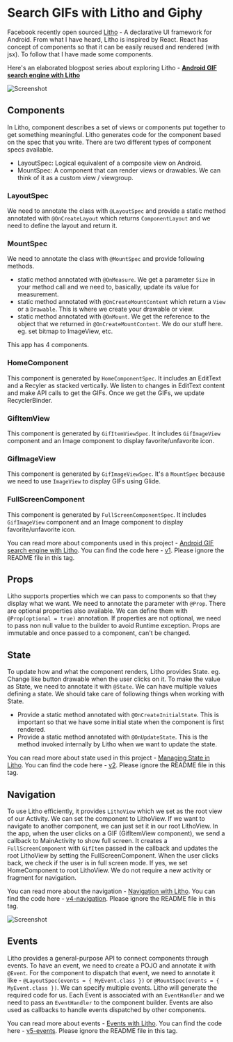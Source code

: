 # Search GIFs with Litho and Giphy

Facebook recently open sourced [Litho](http://fblitho.com/) - A declarative UI framework for Android. From what I have
heard, Litho is inspired by React. React has concept of components so that it can be easily reused and
rendered (with jsx). To follow that I have made some components.

Here's an elaborated blogpost series about exploring Litho - **[Android GIF search engine with Litho](http://www.jayrambhia.com/blog/android-litho-gifs)**

![Screenshot](https://raw.githubusercontent.com/jayrambhia/LithoGifSearch/master/art/demo1.jpg)

## Components

In Litho, component describes a set of views or components put together to get something meaningful. Litho generates code for the component based on the spec that you write.
There are two different types of component specs available.

 - LayoutSpec: Logical equivalent of a composite view on Android.
 - MountSpec: A component that can render views or drawables. We can think of it as a custom view / viewgroup.

### LayoutSpec
We need to annotate the class with `@LayoutSpec` and provide a static method annotated with `@OnCreateLayout` which returns `ComponentLayout` and we need to
define the layout and return it.

### MountSpec
We need to annotate the class with `@MountSpec` and provide following methods.

 - static method annotated with `@OnMeasure`. We get a parameter `Size` in your method call and we need to, basically, update its value for measurement.
 - static method annotated with `@OnCreateMountContent` which return a `View` or a `Drawable`. This is where we create your drawable or view.
 - static method annotated with `@OnMount`. We get the reference to the object that we returned in `@OnCreateMountContent`. We do our stuff here. eg. set bitmap to ImageView, etc.

This app has 4 components.

### HomeComponent
This component is generated by `HomeComponentSpec`. It includes an EditText and a Recyler as stacked vertically. We listen to changes in EditText content and make API calls to get the GIFs. Once we
get the GIFs, we update RecyclerBinder.

### GifItemView
This component is generated by `GifItemViewSpec`. It includes `GifImageView` component and an Image component to display favorite/unfavorite icon.

### GifImageView
This component is generated by `GifImageViewSpec`. It's a `MountSpec` because we need to use `ImageView` to display GIFs using Glide.

### FullScreenComponent
This component is generated by `FullScreenComponentSpec`. It includes `GifImageView` component and an Image component to display favorite/unfavorite icon.

You can read more about components used in this project - [Android GIF search engine with Litho](http://www.jayrambhia.com/blog/android-litho-gifs). You can find the code here - [v1](https://github.com/jayrambhia/LithoGifSearch/tree/v1).
Please ignore the README file in this tag.

## Props

Litho supports properties which we can pass to components so that they display what we want. We need to annotate the parameter with `@Prop`. There are optional properties also available. We can define
them with `@Prop(optional = true)` annotation. If properties are not optional, we need to pass non null value to the builder to avoid Runtime exception. Props are immutable and once passed to a component,
can't be changed.

## State

To update how and what the component renders, Litho provides State. eg. Change like button drawable when the user clicks on it. To make the value as State, we need to annotate it with `@State`. We can have multiple
values defining a state. We should take care of following things when working with State.

 - Provide a static method annotated with `@OnCreateInitialState`. This is important so that we have some initial state when the component is first rendered.
 - Provide a static method annotated with `@OnUpdateState`. This is the method invoked internally by Litho when we want to update the state.

You can read more about state used in this project - [Managing State in Litho](http://www.jayrambhia.com/blog/android-litho-state). You can find the code here - [v2](https://github.com/jayrambhia/LithoGifSearch/tree/v2).
Please ignore the README file in this tag.

## Navigation
To use Litho efficiently, it provides `LithoView` which we set as the root view of our Activity. We can set the component to LithoView. If we want to navigate to another component, we can just set it in our root LithoView.
In the app, when the user clicks on a GIF (GifItemView component), we send a callback to MainActivity to show full screen. It creates a `FullScreenComponent` with `GifItem` passed in the callback and updates the root LithoView
by setting the FullScreenComponent. When the user clicks back, we check if the user is in full screen mode. If yes, we set HomeComponent to root LithoView. We do not require a new activity or fragment for navigation.

You can read more about the navigation - [Navigation with Litho](http://www.jayrambhia.com/blog/android-litho-navigation). You can find the code here - [v4-navigation](https://github.com/jayrambhia/LithoGifSearch/tree/v4-navigation). Please ignore the README file in this tag.

![Screenshot](https://raw.githubusercontent.com/jayrambhia/LithoGifSearch/master/art/demo2.jpg)

## Events

Litho provides a general-purpose API to connect components through events. To have an event, we need to create a POJO and annotate it with `@Event`. For the component to dispatch that event,
we need to annotate it like - `@LayoutSpec(events = { MyEvent.class })` or `@MountSpec(events = { MyEvent.class })`. We can specify multiple events. Litho will generate the required code for us.
Each Event is associated with an `EventHandler` and we need to pass an `EventHandler` to the component builder. Events are also used as callbacks to handle events dispatched by other components.

You can read more about events - [Events with Litho](http://www.jayrambhia.com/blog/android-litho-events). You can find the code here - [v5-events](https://github.com/jayrambhia/LithoGifSearch/tree/v5-events). Please ignore the README file in this tag.


